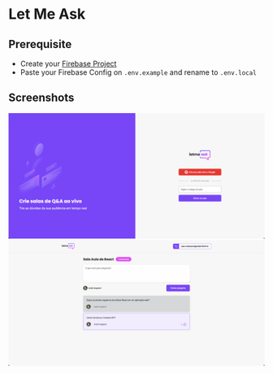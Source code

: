 # Let Me Ask

## Prerequisite
- Create your [Firebase Project](https://www.firebase.com)
- Paste your Firebase Config on `.env.example` and rename to `.env.local`

## Screenshots

<p align="center">
  <img src="screenshots/login.png" />
  <img src="screenshots/room.png" />
</p>